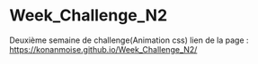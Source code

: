 # Week_Challenge_N2
Deuxième semaine de challenge(Animation css)
lien de la page : https://konanmoise.github.io/Week_Challenge_N2/
